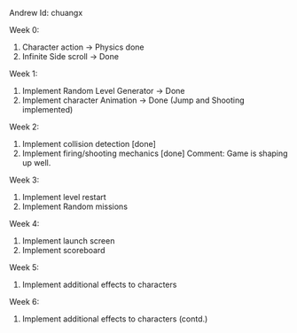 Andrew Id: chuangx

Week 0:

1) Character action -> Physics done
2) Infinite Side scroll -> Done

Week 1:

1) Implement Random Level Generator -> Done
2) Implement character Animation -> Done (Jump and Shooting implemented)

Week 2:

1) Implement collision detection [done]
2) Implement firing/shooting mechanics [done]
Comment: Game is shaping up well.

Week 3:

1) Implement level restart
2) Implement Random missions

Week 4:

1) Implement launch screen
2) Implement scoreboard

Week 5:

1) Implement additional effects to characters

Week 6:

1) Implement additional effects to characters (contd.)
